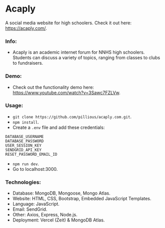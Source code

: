 # Acaply

A social media website for high schoolers. Check it out here: https://acaply.com/.

### Info:

- Acaply is an academic internet forum for NNHS high schoolers. Students can discuss a variety of topics, ranging from classes to clubs to fundraisers.

### Demo:

- Check out the functionality demo here: https://www.youtube.com/watch?v=3Sawc7FZLVw.

### Usage:

- `git clone https://github.com/pillious/acaply.com.git`.
- `npm install`.
- Create a `.env` file and add these credentials:

```
DATABASE_USERNAME
DATABASE_PASSWORD
USER_SESSION_KEY
SENDGRID_API_KEY
RESET_PASSWORD_EMAIL_ID
```

- `npm run dev`.
- Go to localhost:3000.

### Technologies:

- Database: MongoDB, Mongoose, Mongo Atlas.
- Website: HTML, CSS, Bootstrap, Embedded JavaScript Templates.
- Language: JavaScript.
- Email: SendGrid.
- Other: Axios, Express, Node.js.
- Deployment: Vercel (Zeit) & MongoDB Atlas.
